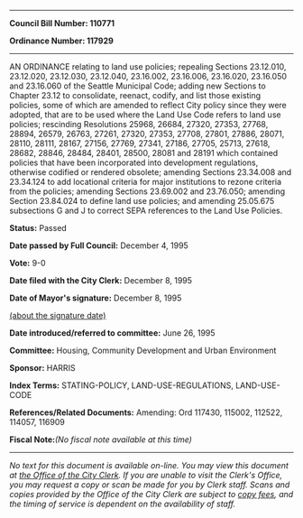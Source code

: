 

********

**Council Bill Number: 110771**
   
**Ordinance Number: 117929**
********

 AN ORDINANCE relating to land use policies; repealing Sections 23.12.010, 23.12.020, 23.12.030, 23.12.040, 23.16.002, 23.16.006, 23.16.020, 23.16.050 and 23.16.060 of the Seattle Municipal Code; adding new Sections to Chapter 23.12 to consolidate, reenact, codify, and list those existing policies, some of which are amended to reflect City policy since they were adopted, that are to be used where the Land Use Code refers to land use policies; rescinding Resolutions 25968, 26684, 27320, 27353, 27768, 28894, 26579, 26763, 27261, 27320, 27353, 27708, 27801, 27886, 28071, 28110, 28111, 28167, 27156, 27769, 27341, 27186, 27705, 25713, 27618, 28682, 28846, 28484, 28401, 28500, 28081 and 28191 which contained policies that have been incorporated into development regulations, otherwise codified or rendered obsolete; amending Sections 23.34.008 and 23.34.124 to add locational criteria for major institutions to rezone criteria from the policies; amending Sections 23.69.002 and 23.76.050; amending Section 23.84.024 to define land use policies; and amending 25.05.675 subsections G and J to correct SEPA references to the Land Use Policies.

**Status:** Passed
   
**Date passed by Full Council:** December 4, 1995
   
**Vote:** 9-0
   
**Date filed with the City Clerk:** December 8, 1995
   
**Date of Mayor's signature:** December 8, 1995
   
[(about the signature date)](/~public/approvaldate.htm)
   
   
   
**Date introduced/referred to committee:** June 26, 1995
   
**Committee:** Housing, Community Development and Urban Environment
   
**Sponsor:** HARRIS
   
   
**Index Terms:** STATING-POLICY, LAND-USE-REGULATIONS, LAND-USE-CODE

**References/Related Documents:** Amending: Ord 117430, 115002, 112522, 114057, 116909

**Fiscal Note:**_(No fiscal note available at this time)_
********

_No text for this document is available on-line. You may view this document at [the Office of the City Clerk](http://www.seattle.gov/leg/clerk/contactUs.htm). If you are unable to visit the Clerk's Office, you may request a copy or scan be made for you by Clerk staff. Scans and copies provided by the Office of the City Clerk are subject to [copy fees](http://clerk.seattle.gov/~public/clerkfees.htm), and the timing of service is dependent on the availability of staff._

